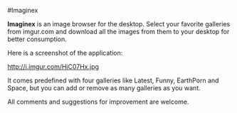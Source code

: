 #Imaginex

**Imaginex** is an image browser for the desktop. Select your favorite galleries from imgur.com and download all the images from them to your desktop for better consumption.

Here is a screenshot of the application: 

http://i.imgur.com/HiC07Hx.jpg

It comes predefined with four galleries like Latest, Funny, EarthPorn and Space, but you can add or remove as many galleries as you want.

All comments and suggestions for improvement are welcome.